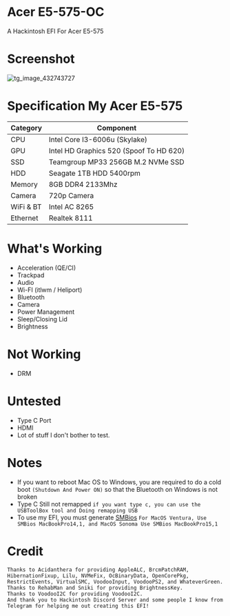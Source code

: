 # Acer E5-575-OC
A Hackintosh EFI For Acer E5-575

# Screenshot
![tg_image_432743727](https://github.com/UnsuitableFollower/E5-575-OC/assets/88485719/5cecc10f-5dd6-4b56-844a-95aaaa78dde7)

# Specification My Acer E5-575

| Category  | Component                            |
| --------- | ------------------------------------ |
| CPU       | Intel Core I3-6006u (Skylake)        |
| GPU       | Intel HD Graphics 520 (Spoof To HD 620) |
| SSD       | Teamgroup MP33 256GB M.2 NVMe SSD    |
| HDD       | Seagate 1TB HDD 5400rpm              |
| Memory    | 8GB DDR4 2133Mhz                     |
| Camera    | 720p Camera                          |
| WiFi & BT | Intel AC 8265                         |
| Ethernet  | Realtek 8111

# What's Working

* Acceleration (QE/CI)
* Trackpad
* Audio
* Wi-FI (itlwm / Heliport)
* Bluetooth
* Camera
* Power Management
* Sleep/Closing Lid
* Brightness

# Not Working

* DRM

# Untested

* Type C Port
* HDMI
* Lot of stuff I don't bother to test.

# Notes
* If you want to reboot Mac OS to Windows, you are required to do a cold boot `(Shutdown And Power ON)` so that the Bluetooth on Windows is not broken
* Type C Still not remapped  `if you want type c, you can use the USBToolBox tool and Doing remapping USB`
* To use my EFI, you must generate [SMBios](https://github.com/corpnewt/GenSMBIOS) `For MacOS Ventura, Use SMBios MacBookPro14,1, and MacOS Sonoma Use SMBios MacBookPro15,1`

# Credit
    Thanks to Acidanthera for providing AppleALC, BrcmPatchRAM, HibernationFixup, Lilu, NVMeFix, OcBinaryData, OpenCorePkg,         RestrictEvents, VirtualSMC, VoodooInput, VoodooPS2, and WhateverGreen.
    Thanks to RehabMan and Sniki for providing BrightnessKey.
    Thanks to VoodooI2C for providing VoodooI2C.
    And thank you to Hackintosh Discord Server and some people I know from Telegram for helping me out creating this EFI!

#



